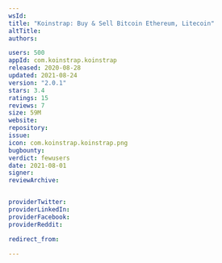 ```yaml
---
wsId: 
title: "Koinstrap: Buy & Sell Bitcoin Ethereum, Litecoin"
altTitle: 
authors:

users: 500
appId: com.koinstrap.koinstrap
released: 2020-08-28
updated: 2021-08-24
version: "2.0.1"
stars: 3.4
ratings: 15
reviews: 7
size: 59M
website: 
repository: 
issue: 
icon: com.koinstrap.koinstrap.png
bugbounty: 
verdict: fewusers
date: 2021-08-01
signer: 
reviewArchive:


providerTwitter: 
providerLinkedIn: 
providerFacebook: 
providerReddit: 

redirect_from:

---
```



